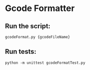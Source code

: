 # Gcode Formatter

## Run the script: 
```
gcodeFormat.py {gcodeFileName}
``` 

## Run tests: 
```
python -m unittest gcodeFormatTest.py
``` 
